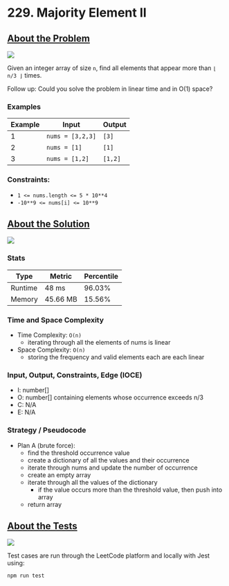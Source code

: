 # 229. Majority Element II

## <a href='https://leetcode.com/problems/majority-element-ii/?envType=daily-question&envId=2023-10-05'>About the Problem</a>

<img src='https://img.shields.io/badge/LeetCode-FFA116.svg?style=for-the-badge&logo=LeetCode&logoColor=white' />

Given an integer array of size `n`, find all elements that appear more than `⌊ n/3 ⌋` times.

Follow up: Could you solve the problem in linear time and in O(1) space?

### Examples

| Example| Input | Output |
| --- | --- | --- |
| 1 | `nums = [3,2,3]` | `[3]` |
| 2 | `nums = [1]` | `[1]` |
| 3 | `nums = [1,2]` | `[1,2]` |

### Constraints:

- `1 <= nums.length <= 5 * 10**4`
- `-10**9 <= nums[i] <= 10**9`

## <a href='./majorityElement.js'>About the Solution</a>

<img src='https://img.shields.io/badge/JavaScript-F7DF1E.svg?style=for-the-badge&logo=JavaScript&logoColor=black' />

### Stats
| Type | Metric | Percentile |
| --- | --- | --- |
| Runtime | 48 ms | 96.03% |
| Memory | 45.66 MB | 15.56% |

### Time and Space Complexity
  - Time Complexity: `O(n)`
    - iterating through all the elements of nums is linear
  - Space Complexity: `O(n)`
    - storing the frequency and valid elements each are each linear

### Input, Output, Constraints, Edge (IOCE)

  - I: number[]
  - O: number[] containing elements whose occurrence exceeds n/3
  - C: N/A
  - E: N/A

### Strategy / Pseudocode
- Plan A (brute force):
  - find the threshold occurrence value
  - create a dictionary of all the values and their occurrence
  - iterate through nums and update the number of occurrence
  - create an empty array
  - iterate through all the values of the dictionary
    - if the value occurs more than the threshold value, then push into array
  - return array

## <a href='./majorityElement.test.js'>About the Tests</a>

<img src='https://img.shields.io/badge/Jest-C21325.svg?style=for-the-badge&logo=Jest&logoColor=white' />

Test cases are run through the LeetCode platform and locally with Jest using:
```
npm run test
```